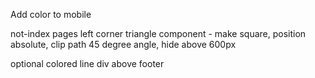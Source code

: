 Add color to mobile

not-index pages 
    left corner triangle component - make square, position absolute, clip path 45 degree angle, hide above 600px

optional colored line div above footer
    